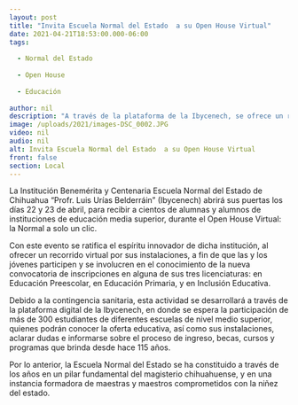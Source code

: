 ```yaml
---
layout: post
title: "Invita Escuela Normal del Estado  a su Open House Virtual"
date: 2021-04-21T18:53:00.000-06:00
tags:
  
  - Normal del Estado
  
  - Open House
  
  - Educación
  
author: nil
description: "A través de la plataforma de la Ibycenech, se ofrece un recorrido los días 22 y 23 de abril, a las y los jóvenes interesados en cursar las licenciaturas en Educación Preescolar, en Educación Primaria, o  en Inclusión Educativa"
image: /uploads/2021/images-DSC_0002.JPG
video: nil
audio: nil
alt: Invita Escuela Normal del Estado  a su Open House Virtual
front: false
section: Local
---
```


La Institución Benemérita y Centenaria Escuela Normal del Estado de Chihuahua “Profr. Luis Urías Belderráin” (Ibycenech) abrirá sus puertas los días 22 y 23 de abril, para recibir a cientos de alumnas y alumnos de instituciones de educación media superior, durante el Open House Virtual: la Normal a solo un clic.

 

Con este evento se ratifica el espíritu innovador de dicha institución, al ofrecer un recorrido virtual por sus instalaciones, a fin de que las y los jóvenes participen y se involucren en el conocimiento de la nueva convocatoria de inscripciones en alguna de sus tres licenciaturas: en Educación Preescolar, en Educación Primaria, y en Inclusión Educativa.

 

Debido a la contingencia sanitaria, esta actividad se desarrollará a través de la plataforma digital de la Ibycenech, en donde se espera la participación de más de 300 estudiantes de diferentes escuelas de nivel medio superior, quienes podrán conocer la oferta educativa, así como sus instalaciones, aclarar dudas e informarse sobre el proceso de ingreso, becas, cursos y programas que brinda desde hace 115 años.

 

Por lo anterior, la Escuela Normal del Estado se ha constituido a través de los años en un pilar fundamental del magisterio chihuahuense, y en una instancia formadora de maestras y maestros comprometidos con la niñez del estado. 